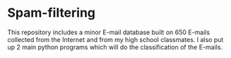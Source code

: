 # Spam-filtering
This repository includes a minor E-mail database built on 650 E-mails collected from the Internet and from my high school classmates. I also put up 2 main python programs which will do the classification of the E-mails. 
